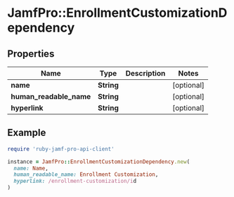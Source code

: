 # JamfPro::EnrollmentCustomizationDependency

## Properties

| Name | Type | Description | Notes |
| ---- | ---- | ----------- | ----- |
| **name** | **String** |  | [optional] |
| **human_readable_name** | **String** |  | [optional] |
| **hyperlink** | **String** |  | [optional] |

## Example

```ruby
require 'ruby-jamf-pro-api-client'

instance = JamfPro::EnrollmentCustomizationDependency.new(
  name: Name,
  human_readable_name: Enrollment Customization,
  hyperlink: /enrollment-customization/id
)
```

